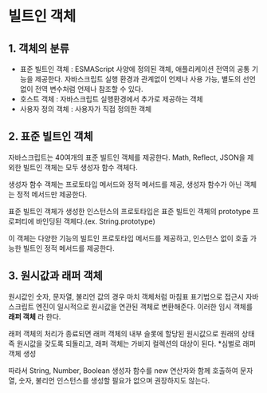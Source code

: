 # 빌트인 객체

## 1. 객체의 분류

* 표준 빌트인 객체 : ESMAScript 사양에 정의된 객체, 애플리케이션 전역의 공통 기능을 제공한다. 자바스크립트 실행 환경과 관계없이 언제나 사용 가능, 별도의 선언 없이 전역 변수처럼 언제나 참조할 수 있다.
* 호스트 객체 : 자바스크립트 실행환경에서 추가로 제공하는 객체
* 사용자 정의 객체 : 사용자가 직접 정의한 객체

## 2. 표준 빌트인 객체

자바스크립트는 40여개의 표준 빌트인 객체를 제공한다. Math, Reflect, JSON을 제외한 빌트인 객체는 모두 생성자 함수 객체다.

생성자 함수 객체는 프로토타입 메서드와 정적 메서드를 제공, 생성자 함수가 아닌 객체는 정적 메서드만 제공한다.

표준 빌트인 객체가 생성한 인스턴스의 프로토타입은 표준 빌트인 객체의 prototype 프로퍼티에 바인딩된 객체다.(ex. String.prototype)

이 객체는 다양한 기능의 빌트인 프로토타입 메서드를 제공하고, 인스턴스 없이 호출 가능한 빌트인 정적 메서드를 제공한다.

## 3. 원시값과 래퍼 객체

원시값인 숫자, 문자열, 불리언 값의 경우 마치 객체처럼 마침표 표기법으로 접근시 자바스크립트 엔진이 일시적으로 원시값을 연관된 객체로 변환해준다. 이러한 임시 객체를 __래퍼 객체__ 라 한다.

래퍼 객체의 처리가 종료되면 래퍼 객체의 내부 슬롯에 할당된 원시값으로 원래의 상태 즉 원시값을 갖도록 되돌리고, 래퍼 객체는 가비지 컬렉션의 대상이 된다.
*심벌로 래퍼 객체 생성

따라서 String, Number, Boolean 생성자 함수를 new 연산자와 함께 호출하여 문자열, 숫자, 불리언 인스턴스를 생성할 필요가 없으며 권장하지도 않는다.